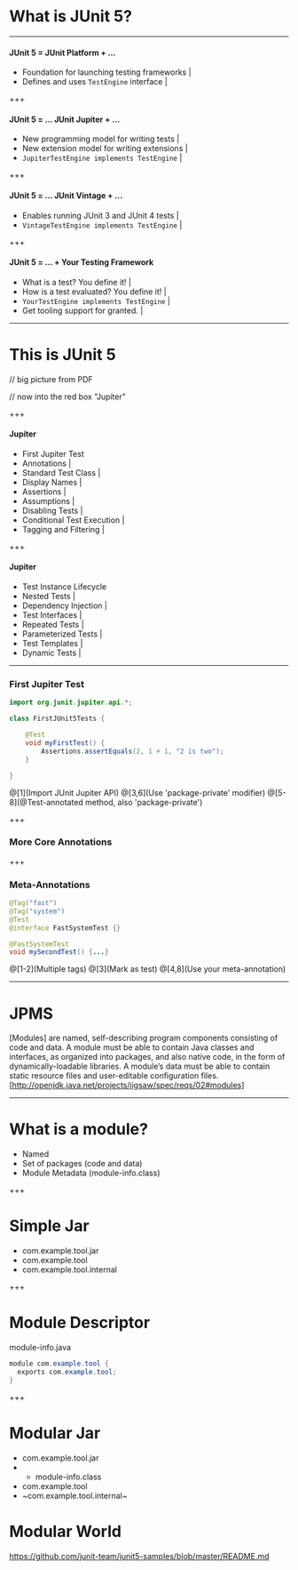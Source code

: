 # What is JUnit 5?

---
 
#### JUnit 5 = JUnit Platform + ...

- Foundation for launching testing frameworks |
- Defines and uses `TestEngine` interface     |

+++
 
#### JUnit 5 = ... JUnit Jupiter + ...

- New programming model for writing tests    |
- New extension model for writing extensions |
- `JupiterTestEngine implements TestEngine`  |

+++
 
#### JUnit 5 = ... JUnit Vintage + ...

- Enables running JUnit 3 and JUnit 4 tests |
- `VintageTestEngine implements TestEngine` |

+++

#### JUnit 5 = ... + Your Testing Framework

- What is a test? You define it!          |
- How is a test evaluated? You define it! |
- `YourTestEngine implements TestEngine`  |
- Get tooling support for granted.        |

---

# This is JUnit 5

// big picture from PDF

// now into the red box "Jupiter"

+++

#### Jupiter

- First Jupiter Test
- Annotations |
- Standard Test Class |
- Display Names |
- Assertions |
- Assumptions |
- Disabling Tests |
- Conditional Test Execution |
- Tagging and Filtering |

+++

#### Jupiter

- Test Instance Lifecycle
- Nested Tests |
- Dependency Injection |
- Test Interfaces |
- Repeated Tests |
- Parameterized Tests |
- Test Templates |
- Dynamic Tests |

---

### First Jupiter Test

```java
import org.junit.jupiter.api.*;

class FirstJUnit5Tests {

    @Test
    void myFirstTest() {
        Assertions.assertEquals(2, 1 + 1, "2 is two");
    }

}
```

@[1](Import JUnit Jupiter API)
@[3,6](Use 'package-private' modifier)
@[5-8](@Test-annotated method, also 'package-private')

+++

### More Core Annotations

+++

### Meta-Annotations

```java
@Tag("fast")
@Tag("system")
@Test
@interface FastSystemTest {}

@FastSystemTest
void mySecondTest() {...} 
```

@[1-2](Multiple tags)
@[3](Mark as test)
@[4,8](Use your meta-annotation)

---

# JPMS

[Modules] are named, self-describing program components consisting of code and data. A module must be able to contain Java classes and interfaces, as organized into packages, and also native code, in the form of dynamically-loadable libraries. A module’s data must be able to contain static resource files and user-editable configuration files.
[http://openjdk.java.net/projects/jigsaw/spec/reqs/02#modules]

---

# What is a module?
- Named
- Set of packages (code and data)
- Module Metadata (module-info.class)

+++

# Simple Jar

- com.example.tool.jar
-   com.example.tool
-   com.example.tool.internal

+++

# Module Descriptor

module-info.java
```java
module com.example.tool {
  exports com.example.tool;
}
```

+++

# Modular Jar

- com.example.tool.jar
- + module-info.class
-   com.example.tool
-   ~com.example.tool.internal~

# Modular World

https://github.com/junit-team/junit5-samples/blob/master/README.md
